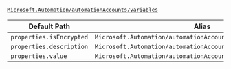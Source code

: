 [`Microsoft.Automation/automationAccounts/variables`](https://docs.microsoft.com/en-us/azure/templates/microsoft.automation/automationaccounts/variables)

| Default Path | Alias |
|---|---|
| `properties.isEncrypted` | `Microsoft.Automation/automationAccounts/variables/isEncrypted` |
| `properties.description` | `Microsoft.Automation/automationAccounts/variables/description` |
| `properties.value` | `Microsoft.Automation/automationAccounts/variables/value` |

